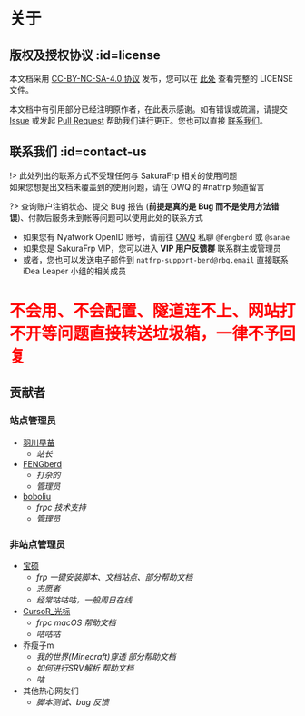 # 关于

## 版权及授权协议 :id=license

本文档采用 [CC-BY-NC-SA-4.0 协议](https://creativecommons.org/licenses/by-nc-sa/4.0/legalcode.zh-Hans) 发布，您可以在 [此处](https://github.com/natfrp/wiki/blob/master/LICENSE ':target=_blank') 查看完整的 LICENSE 文件。

本文档中有引用部分已经注明原作者，在此表示感谢。如有错误或疏漏，请提交 [Issue](https://github.com/natfrp/wiki/issues ':target=_blank') 或发起 [Pull Request](https://github.com/natfrp/wiki/pulls ':target=_blank') 帮助我们进行更正。您也可以直接 [联系我们](#concat-us)。

## 联系我们 :id=contact-us

<!-- BEGIN 请勿修改 -->

!> 此处列出的联系方式不受理任何与 SakuraFrp 相关的使用问题  
如果您想提出文档未覆盖到的使用问题，请在 OWQ 的 #natfrp 频道留言

?> 查询账户注销状态、提交 Bug 报告 (**前提是真的是 Bug 而不是使用方法错误**)、付款后服务未到帐等问题可以使用此处的联系方式

- 如果您有 Nyatwork OpenID 账号，请前往 [OWQ](https://owq.moe/ ':target=_blank') 私聊 `@fengberd` 或 `@sanae`
- 如果您是 SakuraFrp VIP，您可以进入 **VIP 用户反馈群** 联系群主或管理员
- 或者，您也可以发送电子邮件到 `natfrp-support-berd@rbq.email` 直接联系 iDea Leaper 小组的相关成员

<h1 style="color: red">不会用、不会配置、隧道连不上、网站打不开等问题直接转送垃圾箱，一律不予回复</h1>

<!-- END 请勿修改 -->

## 贡献者

### 站点管理员

- [羽川早苗](https://moe.do ':target=_blank')
  - _站长_
- [FENGberd](https://berd.moe/?from=frp_doc ':target=_blank')
  - _打杂的_
  - _管理员_
- [boboliu](https://note.bobo.moe/ ':target=_blank')
  - _frpc 技术支持_
  - _管理员_

### 非站点管理员

- [宝硕](https://baoshuo.ren ':target=_blank')
  - _frp 一键安装脚本、文档站点、部分帮助文档_
  - _志愿者_
  - _经常咕咕咕，一般周日在线_
- [CursoR_光标](https://icursors.net ':target=_blank')
  - _frpc macOS 帮助文档_
  - _咕咕咕_
- 乔瘦子m
  - _我的世界(Minecraft)穿透 部分帮助文档_
  - _如何进行SRV解析 帮助文档_
  - _咕_
- 其他热心网友们
  - _脚本测试、bug 反馈_
